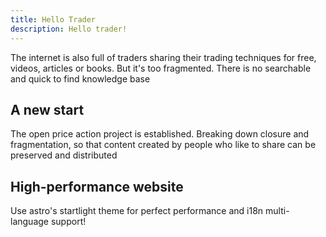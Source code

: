 ```yaml
---
title: Hello Trader
description: Hello trader!
---
```


The internet is also full of traders sharing their trading techniques for free, videos, articles or books. But it's too fragmented. There is no searchable and quick to find knowledge base

## A new start

The open price action project is established. Breaking down closure and fragmentation, so that content created by people who like to share can be preserved and distributed

## High-performance website

Use astro's startlight theme for perfect performance and i18n multi-language support!